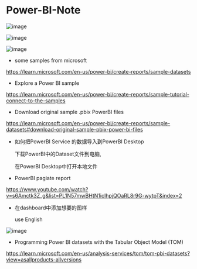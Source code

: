 # Power-BI-Note

![image](https://user-images.githubusercontent.com/117897416/233635565-7a94f609-d171-472f-960b-61d96e41a7a3.png)

![image](https://user-images.githubusercontent.com/117897416/233639038-ac00d0b2-fcb2-4d95-ab21-a37ecb24a5b4.png)

![image](https://user-images.githubusercontent.com/117897416/233639290-26b48583-bdc8-4af9-8693-7331163dbda0.png)

- some samples from microsoft

https://learn.microsoft.com/en-us/power-bi/create-reports/sample-datasets

- Explore a Power BI sample

https://learn.microsoft.com/en-us/power-bi/create-reports/sample-tutorial-connect-to-the-samples

- Download original sample .pbix PowerBI files

https://learn.microsoft.com/en-us/power-bi/create-reports/sample-datasets#download-original-sample-pbix-power-bi-files

- 如何把PowerBI Service 的数据导入到PowerBI Desktop 

   下载PowerBI中的Dataset文件到电脑, 
   
   在PowerBI Desktop中打开本地文件
   
- PowerBI pagiate report

https://www.youtube.com/watch?v=s6Amctk3Z_g&list=PL1N57mwBHtN1icIhpjQOaRL8r9G-wytpT&index=2

- 在dashboard中添加想要的图样

   use English

![image](https://user-images.githubusercontent.com/117897416/233667367-d0f0a1e7-cdc9-4839-95ff-269dd3665e97.png)

- Programming Power BI datasets with the Tabular Object Model (TOM)

https://learn.microsoft.com/en-us/analysis-services/tom/tom-pbi-datasets?view=asallproducts-allversions
